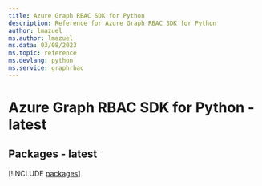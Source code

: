 ```yaml
---
title: Azure Graph RBAC SDK for Python
description: Reference for Azure Graph RBAC SDK for Python
author: lmazuel
ms.author: lmazuel
ms.data: 03/08/2023
ms.topic: reference
ms.devlang: python
ms.service: graphrbac
---
```

# Azure Graph RBAC SDK for Python - latest
## Packages - latest
[!INCLUDE [packages](graph-rbac-index.md)]